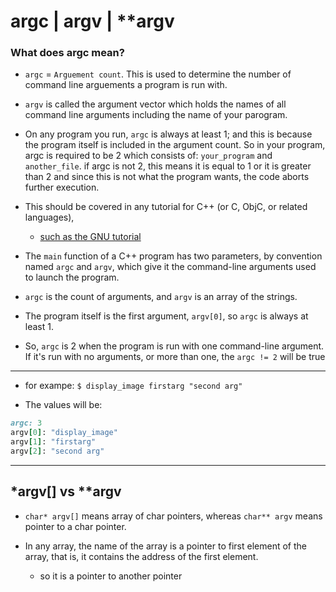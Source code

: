 # argc | argv | **argv

### What does argc mean?

- `argc` = `Arguement count`. This is used to determine the number of command line arguements 
  a program is run with.
- `argv` is called the argument vector which holds the names of all command line arguments including
  the name of your parogram.
- On any program you run, `argc` is always at least 1; and this is because the program itself is 
  included in the argument count. So in your program, argc is required to be 2 which consists of:
  `your_program` and `another_file`. if argc is not 2, this means it is equal to 1 or it is greater
  than 2 and since this is not what the program wants, the code aborts further execution.


- This should be covered in any tutorial for C++ (or C, ObjC, or related languages), 
  - [such as the GNU tutorial](http://crasseux.com/books/ctutorial/argc-and-argv.html)


- The `main` function of a C++ program has two parameters, by convention named `argc` and `argv`, 
  which give it the command-line arguments used to launch the program.

- `argc` is the count of arguments, and `argv` is an array of the strings.
  
- The program itself is the first argument, `argv[0]`, so `argc` is always at least 1.

- So, `argc` is 2 when the program is run with one command-line argument. 
  If it's run with no arguments, or more than one, the `argc != 2` will be true

---

- for exampe: `$ display_image firstarg "second arg"`

- The values will be:

```ruby
argc: 3
argv[0]: "display_image"
argv[1]: "firstarg"
argv[2]: "second arg"
```


---

## *argv[]  vs  **argv


- `char* argv[]` means array of char pointers, whereas `char** argv` means pointer to a 
  char pointer.

- In any array, the name of the array is a pointer to first element of the array, 
  that is, it contains the address of the first element.
  - so it is a pointer to another pointer